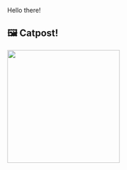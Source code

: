 Hello there!



## 🖼️ Catpost!

<sub>
    <img src="https://cdn2.thecatapi.com/images/EtyjA9gTG.jpg" height="256">
</sub>


